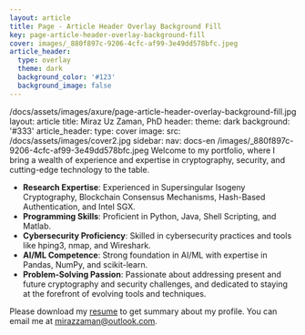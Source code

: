 ```yaml
---
layout: article
title: Page - Article Header Overlay Background Fill
key: page-article-header-overlay-background-fill
cover: images/_880f897c-9206-4cfc-af99-3e49dd578bfc.jpeg
article_header:
  type: overlay
  theme: dark
  background_color: '#123'
  background_image: false
---
```

/docs/assets/images/axure/page-article-header-overlay-background-fill.jpg
layout: article
title: Miraz Uz Zaman, PhD
header:
  theme: dark
  background: '#333'
article_header:
  type: cover
  image:
    src: /docs/assets/images/cover2.jpg 
sidebar:
  nav: docs-en
/images/_880f897c-9206-4cfc-af99-3e49dd578bfc.jpeg
Welcome to my portfolio, where I bring a wealth of experience and expertise in cryptography, security, and cutting-edge technology to the table.
  * **Research Expertise**: Experienced in Supersingular Isogeny Cryptography, Blockchain Consensus Mechanisms, Hash-Based Authentication, and Intel SGX.
  * **Programming Skills**: Proficient in Python, Java, Shell Scripting, and Matlab.
  * **Cybersecurity Proficiency**: Skilled in cybersecurity practices and tools like hping3, nmap, and Wireshark.
  * **AI/ML Competence**: Strong foundation in AI/ML with expertise in Pandas, NumPy, and scikit-learn.
  * **Problem-Solving Passion**: Passionate about addressing present and future cryptography and security challenges, and dedicated to staying at the forefront of evolving tools and techniques.

Please download my <a id="raw-url" href="https://github.com/zamanmiraz/zamanmiraz.github.io/blob/master/thesis/resume.pdf">resume</a> to get summary about my profile. You can email me at mirazzaman@outlook.com.

